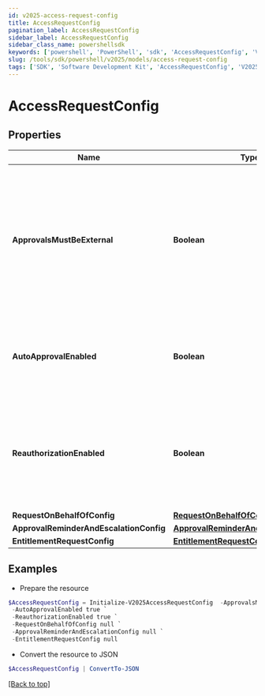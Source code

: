 ```yaml
---
id: v2025-access-request-config
title: AccessRequestConfig
pagination_label: AccessRequestConfig
sidebar_label: AccessRequestConfig
sidebar_class_name: powershellsdk
keywords: ['powershell', 'PowerShell', 'sdk', 'AccessRequestConfig', 'V2025AccessRequestConfig'] 
slug: /tools/sdk/powershell/v2025/models/access-request-config
tags: ['SDK', 'Software Development Kit', 'AccessRequestConfig', 'V2025AccessRequestConfig']
---
```



# AccessRequestConfig

## Properties

Name | Type | Description | Notes
------------ | ------------- | ------------- | -------------
**ApprovalsMustBeExternal** | **Boolean** | If this is true, approvals must be processed by an external system. Also, if this is true, it blocks Request Center access requests and returns an error for any user who isn't an org admin. | [optional] [default to $false]
**AutoApprovalEnabled** | **Boolean** | If this is true and the requester and reviewer are the same, the request is automatically approved. | [optional] [default to $false]
**ReauthorizationEnabled** | **Boolean** | If this is true, reauthorization will be enforced for appropriately configured access items. Enablement of this feature is currently in a limited state. | [optional] [default to $false]
**RequestOnBehalfOfConfig** | [**RequestOnBehalfOfConfig**](request-on-behalf-of-config) |  | [optional] 
**ApprovalReminderAndEscalationConfig** | [**ApprovalReminderAndEscalationConfig**](approval-reminder-and-escalation-config) |  | [optional] 
**EntitlementRequestConfig** | [**EntitlementRequestConfig**](entitlement-request-config) |  | [optional] 

## Examples

- Prepare the resource
```powershell
$AccessRequestConfig = Initialize-V2025AccessRequestConfig  -ApprovalsMustBeExternal true `
 -AutoApprovalEnabled true `
 -ReauthorizationEnabled true `
 -RequestOnBehalfOfConfig null `
 -ApprovalReminderAndEscalationConfig null `
 -EntitlementRequestConfig null
```

- Convert the resource to JSON
```powershell
$AccessRequestConfig | ConvertTo-JSON
```


[[Back to top]](#) 


